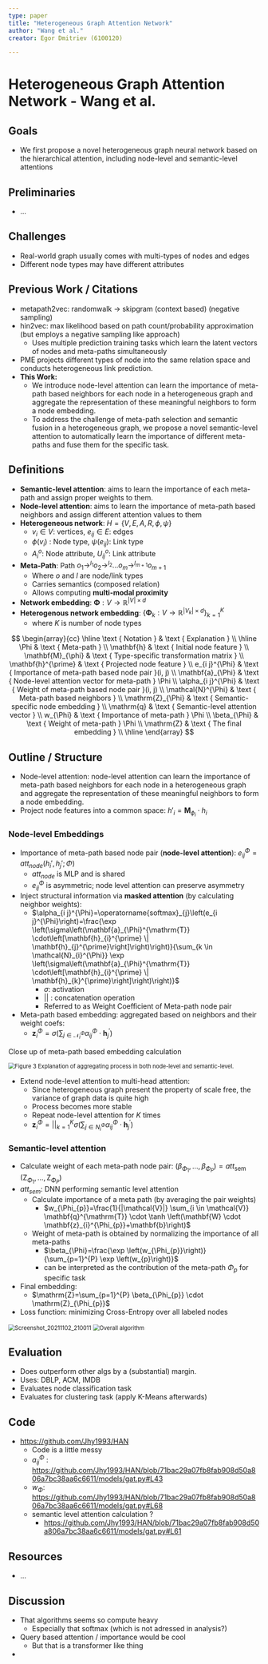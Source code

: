 ```yaml
---
type: paper
title: "Heterogeneous Graph Attention Network"
author: "Wang et al."
creator: Egor Dmitriev (6100120)

---
```


# Heterogeneous Graph Attention Network - Wang et al. 

## Goals

- We first propose a novel heterogeneous graph neural network based on the hierarchical attention, including node-level and semantic-level attentions

## Preliminaries

- ...

## Challenges

- Real-world graph usually comes with multi-types of nodes and edges
- Different node types may have different attributes

## Previous Work / Citations

- metapath2vec: randomwalk -> skipgram (context based) (negative sampling)
- hin2vec: max likelihood based on path count/probability approximation (but employs a negative sampling like approach)
  - Uses multiple prediction training tasks which learn the latent vectors of nodes and meta-paths simultaneously
- PME projects different types of node into the same relation space and conducts heterogeneous link prediction.
- **This Work:** 
  - We introduce node-level attention can learn the importance of meta-path based neighbors for each node in a heterogeneous graph and aggregate the representation of these meaningful neighbors to form a node embedding.
  - To address the challenge of meta-path selection and semantic fusion in a heterogeneous graph, we propose a novel semantic-level attention to automatically learn the importance of different meta-paths and fuse them for the specific task.

## Definitions

* **Semantic-level attention**: aims to learn the importance of each meta-path and assign proper weights to them.
* **Node-level attention**:  aims to learn the importance of meta-path based neighbors and assign different attention values to them
* **Heterogeneous network**: $H = \{V, E, A, R, \phi, \psi\}$
  - $v_i \in V$: vertices, $e_{ij} \in E$: edges
  - $\phi(v_i)$ : Node type, $\psi(e_{ij})$: Link type
  - $A_i^o$: Node attribute, $U^o_{ij}$: Link attribute
* **Meta-Path**: Path $o_1 \rightarrow^{l_1} o_2 \rightarrow^{l_2} ... o_m \rightarrow^{l_{m+1}} o_{m+1}$
  * Where $o$ and $l$ are node/link types
  * Carries semantics (composed relation)
  * Allows computing **multi-modal proximity**
* **Network embedding**: $\mathbf{\Phi} : V \rightarrow \mathbb{R}^{|V| \times d}$
* **Heterogenous network embedding**: $\{\mathbf{\Phi}_k : V \rightarrow \mathbb{R}^{|V_k| \times d}\}^K_{k=1}$
  * where $K$ is number of node types

$$
\begin{array}{cc}
\hline \text { Notation } & \text { Explanation } \\
\hline \Phi & \text { Meta-path } \\
\mathbf{h} & \text { Initial node feature } \\
\mathbf{M}_{\phi} & \text { Type-specific transformation matrix } \\
\mathbf{h}^{\prime} & \text { Projected node feature } \\
e_{i j}^{\Phi} & \text { Importance of meta-path based node pair }(i, j) \\
\mathbf{a}_{\Phi} & \text { Node-level attention vector for meta-path } \Phi \\
\alpha_{i j}^{\Phi} & \text { Weight of meta-path based node pair }(i, j) \\
\mathcal{N}^{\Phi} & \text { Meta-path based neighbors } \\
\mathrm{Z}_{\Phi} & \text { Semantic-specific node embedding } \\
\mathrm{q} & \text { Semantic-level attention vector } \\
w_{\Phi} & \text { Importance of meta-path } \Phi \\
\beta_{\Phi} & \text { Weight of meta-path } \Phi \\
\mathrm{Z} & \text { The final embedding } \\
\hline
\end{array}
$$



## Outline / Structure

- Node-level attention: node-level attention can learn the importance of meta-path based neighbors for each node in a heterogeneous graph and aggregate the representation of these meaningful neighbors to form a node
  embedding.
- Project node features into a common space: $h'_i = \mathbf{M}_{\phi_i} \cdot h_i$

### Node-level Embeddings

- Importance of meta-path based node pair (**node-level attention**): $e^{\Phi}_{ij} = att_{node}(h_i', h_j'; \Phi)$
  - $att_{node}$ is MLP and is shared
  - $e^{\Phi}_{ij}$ is asymmetric; node level attention can preserve asymmetry
- Inject structural information via **masked attention** (by calculating neighbor weights):
  - $\alpha_{i j}^{\Phi}=\operatorname{softmax}_{j}\left(e_{i j}^{\Phi}\right)=\frac{\exp \left(\sigma\left(\mathbf{a}_{\Phi}^{\mathrm{T}} \cdot\left[\mathbf{h}_{i}^{\prime} \| \mathbf{h}_{j}^{\prime}\right]\right)\right)}{\sum_{k \in \mathcal{N}_{i}^{\Phi}} \exp \left(\sigma\left(\mathbf{a}_{\Phi}^{\mathrm{T}} \cdot\left[\mathbf{h}_{i}^{\prime} \| \mathbf{h}_{k}^{\prime}\right]\right)\right)}$
    - $\sigma$: activation
    - $||$ : concatenation operation
    - Referred to as Weight Coefficient of Meta-path node pair
- Meta-path based embedding: aggregated based on neighbors and their weight coefs:
  - $\mathbf{z}_{i}^{\Phi}=\sigma\left(\sum_{j \in \mathcal{N}_{i}^{\Phi}} \alpha_{i j}^{\Phi} \cdot \mathbf{h}_{j}^{\prime}\right)$

Close up of meta-path based embedding calculation

<img src="wangHeterogeneousGraphAttention2021.assets/Screenshot_20211102_211729.png" alt="Figure 3 Explanation of aggregating process in both node-level and semantic-level." style="zoom:80%;" />

* Extend node-level attention to multi-head attention:
  * Since heterogeneous graph present the property of scale free, the variance of graph data is quite high
  * Process becomes more stable
  * Repeat node-level attention for $K$ times
  * $\mathbf{z}_{i}^{\Phi}=||_{k=1}^{K} \sigma\left(\sum_{j \in N_{i}^{\Phi}} \alpha_{i j}^{\Phi} \cdot \mathbf{h}_{j}^{\prime}\right)$

### Semantic-level attention

* Calculate weight of each meta-path node pair: $\left(\beta_{\Phi_{1}}, \ldots, \beta_{\Phi_{P}}\right)=a t t_{\text {sem }}\left(\mathrm{Z}_{\Phi_{1}}, \ldots, \mathrm{Z}_{\Phi_{P}}\right)$
* $att_{sem}$: DNN performing semantic level attention
  * Calculate importance of a meta path (by averaging the pair weights)
    * $w_{\Phi_{p}}=\frac{1}{|\mathcal{V}|} \sum_{i \in \mathcal{V}} \mathbf{q}^{\mathrm{T}} \cdot \tanh \left(\mathbf{W} \cdot \mathbf{z}_{i}^{\Phi_{p}}+\mathbf{b}\right)$
  * Weight of meta-path is obtained by normalizing the importance of all meta-paths
    * $\beta_{\Phi}=\frac{\exp \left(w_{\Phi_{p}}\right)}{\sum_{p=1}^{P} \exp \left(w_{p}\right)}$
    * can be interpreted as the contribution of the meta-path $\Phi_p$ for specific task
* Final embedding: 
  * $\mathrm{Z}=\sum_{p=1}^{P} \beta_{\Phi_{p}} \cdot \mathrm{Z}_{\Phi_{p}}$
* Loss function: minimizing Cross-Entropy over all labeled nodes

<img src="wangHeterogeneousGraphAttention2021.assets/Screenshot_20211102_210011.png" alt="Screenshot_20211102_210011" style="zoom:80%;" />



<img src="wangHeterogeneousGraphAttention2021.assets/Screenshot_20211102_220150.png" alt="Overall algorithm" style="zoom:80%;" />

## Evaluation

- Does outperform other algs by a (substantial) margin.
- Uses: DBLP, ACM, IMDB 
- Evaluates node classification task
- Evaluates for clustering task (apply K-Means afterwards)

## Code

- https://github.com/Jhy1993/HAN
  - Code is a little messy
  - $a^{\Phi}_{ij}$ : https://github.com/Jhy1993/HAN/blob/71bac29a07fb8fab908d50a806a7bc38aa6c6611/models/gat.py#L43
  - $w_{\Phi}$: https://github.com/Jhy1993/HAN/blob/71bac29a07fb8fab908d50a806a7bc38aa6c6611/models/gat.py#L68
  - semantic level attention calculation ?
    - https://github.com/Jhy1993/HAN/blob/71bac29a07fb8fab908d50a806a7bc38aa6c6611/models/gat.py#L61

## Resources

- ...

## Discussion

* That algorithms seems so compute heavy
  * Especially that softmax (which is not adressed in analysis?)
* Query based attention / importance would be cool
  * But that is a transformer like thing
* 

